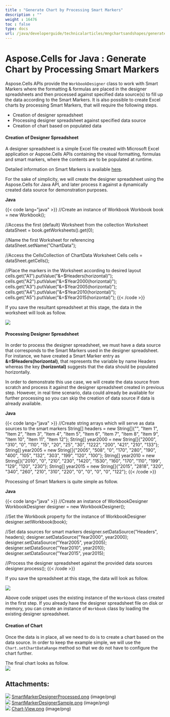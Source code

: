 ```yaml
---
title : "Generate Chart by Processing Smart Markers" 
description : "" 
weight : 16476 
toc : false
type: docs
url: /java/developerguide/technicalarticles/mngchartsandshapes/generate+chart+by+processing+smart+markers/
---
```


# Aspose.Cells for Java : Generate Chart by Processing Smart Markers


Aspose.Cells APIs provide the `WorkbookDesigner` class to work with Smart Markers where the formatting & formulas are placed in the designer spreadsheets and then processed against specified data source(s) to fill up the data according to the Smart Markers. It is also possible to create Excel charts by processing Smart Markers, that will require the following steps.

*   Creation of designer spreadsheet
*   Processing designer spreadsheet against specified data source
*   Creation of chart based on populated data

#### Creation of Designer Spreadsheet

A designer spreadsheet is a simple Excel file created with Microsoft Excel application or Aspose.Cells APIs containing the visual formatting, formulas and smart markers, where the contents are to be populated at runtime.

Detailed information on Smart Markers is available [here](http://www.aspose.com/docs/display/cellsjava/Smart+Markers).

For the sake of simplicity, we will create the designer spreadsheet using the Aspose.Cells for Java API, and later process it against a dynamically created data source for demonstration purposes.

**Java**

{{< code lang="java" >}}
//Create an instance of Workbook
Workbook book = new Workbook();

//Access the first (default) Worksheet from the collection
Worksheet dataSheet = book.getWorksheets().get(0);

//Name the first Worksheet for referencing
dataSheet.setName("ChartData");

//Access the CellsCollection of ChartData Worksheet
Cells cells = dataSheet.getCells();

//Place the markers in the Worksheet according to desired layout
cells.get("A1").putValue("&=$Headers(horizontal)");
cells.get("A2").putValue("&=$Year2000(horizontal)");
cells.get("A3").putValue("&=$Year2005(horizontal)");
cells.get("A4").putValue("&=$Year2010(horizontal)");
cells.get("A5").putValue("&=$Year2015(horizontal)");
{{< /code >}}

If you save the resultant spreadsheet at this stage, the data in the worksheet will look as follow.

![](https://docs2.aspose.com/cells/java/attachments/5275665/5472514.png)

#### Processing Designer Spreadsheet

In order to process the designer spreadsheet, we must have a data source that corresponds to the Smart Markers used in the designer spreadsheet. For instance, we have created a Smart Marker entry as **&=$Headers(horizontal)**, that represents the variable by name Headers whereas the key **(horizontal)** suggests that the data should be populated horizontally.

In order to demonstrate this use case, we will create the data source from scratch and process it against the designer spreadsheet created in previous step. However, in real time scenario, data could already be available for further processing so you can skip the creation of data source if data is already available.

**Java**

{{< code lang="java" >}}
//Create string arrays which will serve as data sources to the smart markers
String[] headers = new String[]{"", "Item 1", "Item 2", "Item 3", "Item 4", "Item 5", "Item 6", "Item 7", "Item 8", "Item 9", "Item 10", "Item 11", "Item 12"};
String[] year2000 = new String[]{"2000", "310", "0", "110", "15", "20", "25", "30", "1222", "200", "421", "210", "133"};
String[] year2005 = new String[]{"2005", "508", "0", "170", "280", "190", "400", "105", "132", "303", "199", "120", "100"};
String[] year2010 = new String[]{"2010", "0", "210", "230", "1420", "1530", "160", "170", "110", "199", "129", "120", "230"};
String[] year2015 = new String[]{"2015", "2818", "320", "340", "260", "210", "310", "220", "0", "0", "0", "0", "122"};
{{< /code >}}

Processing of Smart Markers is quite simple as follow.

**Java**

{{< code lang="java" >}}
//Create an instance of WorkbookDesigner
WorkbookDesigner designer = new WorkbookDesigner();

//Set the Workbook property for the instance of WorkbookDesigner
designer.setWorkbook(book);

//Set data sources for smart markers
designer.setDataSource("Headers", headers);
designer.setDataSource("Year2000", year2000);
designer.setDataSource("Year2005", year2005);
designer.setDataSource("Year2010", year2010);
designer.setDataSource("Year2015", year2015);

//Process the designer spreadsheet against the provided data sources
designer.process();
{{< /code >}}

If you save the spreadsheet at this stage, the data will look as follow.

![](https://docs2.aspose.com/cells/java/attachments/5275665/5472515.png)

Above code snippet uses the existing instance of the `Workbook` class created in the first step. If you already have the designer spreadsheet file on disk or memory, you can create an instance of `Workbook` class by loading the existing designer spreadsheet.

#### Creation of Chart

Once the data is in place, all we need to do is to create a chart based on the data source. In order to keep the example simple, we will use the `Chart.setChartDataRange` method so that we do not have to configure the chart further.


The final chart looks as follow.  
![](https://docs2.aspose.com/cells/java/attachments/5275665/5472513.png)

## Attachments:

![](https://docs2.aspose.com/cells/java/images/icons/bullet_blue.gif) [SmartMarkerDesignerProcessed.png](https://docs2.aspose.com/cells/java/attachments/5275665/5472515.png) (image/png)  
![](https://docs2.aspose.com/cells/java/images/icons/bullet_blue.gif) [SmartMarkerDesignerSample.png](https://docs2.aspose.com/cells/java/attachments/5275665/5472514.png) (image/png)  
![](https://docs2.aspose.com/cells/java/images/icons/bullet_blue.gif) [Chart-View.png](https://docs2.aspose.com/cells/java/attachments/5275665/5472513.png) (image/png)  

